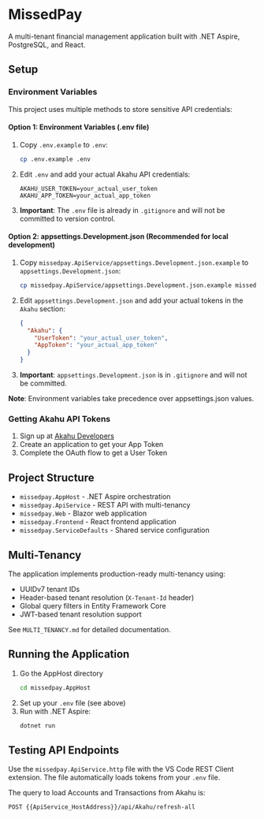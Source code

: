# MissedPay

A multi-tenant financial management application built with .NET Aspire, PostgreSQL, and React.

## Setup

### Environment Variables

This project uses multiple methods to store sensitive API credentials:

#### Option 1: Environment Variables (.env file)

1. Copy `.env.example` to `.env`:
   ```bash
   cp .env.example .env
   ```

2. Edit `.env` and add your actual Akahu API credentials:
   ```
   AKAHU_USER_TOKEN=your_actual_user_token
   AKAHU_APP_TOKEN=your_actual_app_token
   ```

3. **Important**: The `.env` file is already in `.gitignore` and will not be committed to version control.

#### Option 2: appsettings.Development.json (Recommended for local development)

1. Copy `missedpay.ApiService/appsettings.Development.json.example` to `appsettings.Development.json`:
   ```bash
   cp missedpay.ApiService/appsettings.Development.json.example missedpay.ApiService/appsettings.Development.json
   ```

2. Edit `appsettings.Development.json` and add your actual tokens in the `Akahu` section:
   ```json
   {
     "Akahu": {
       "UserToken": "your_actual_user_token",
       "AppToken": "your_actual_app_token"
     }
   }
   ```

3. **Important**: `appsettings.Development.json` is in `.gitignore` and will not be committed.

**Note**: Environment variables take precedence over appsettings.json values.

### Getting Akahu API Tokens

1. Sign up at [Akahu Developers](https://developers.akahu.nz/)
2. Create an application to get your App Token
3. Complete the OAuth flow to get a User Token

## Project Structure

- `missedpay.AppHost` - .NET Aspire orchestration
- `missedpay.ApiService` - REST API with multi-tenancy
- `missedpay.Web` - Blazor web application
- `missedpay.Frontend` - React frontend application
- `missedpay.ServiceDefaults` - Shared service configuration

## Multi-Tenancy

The application implements production-ready multi-tenancy using:
- UUIDv7 tenant IDs
- Header-based tenant resolution (`X-Tenant-Id` header)
- Global query filters in Entity Framework Core
- JWT-based tenant resolution support

See `MULTI_TENANCY.md` for detailed documentation.

## Running the Application

1. Go the AppHost directory
   ```bash
   cd missedpay.AppHost
   ```
2. Set up your `.env` file (see above)
3. Run with .NET Aspire:
   ```bash
   dotnet run
   ```

## Testing API Endpoints

Use the `missedpay.ApiService.http` file with the VS Code REST Client extension. The file automatically loads tokens from your `.env` file. 

The query to load Accounts and Transactions from Akahu is:
```
POST {{ApiService_HostAddress}}/api/Akahu/refresh-all
```
